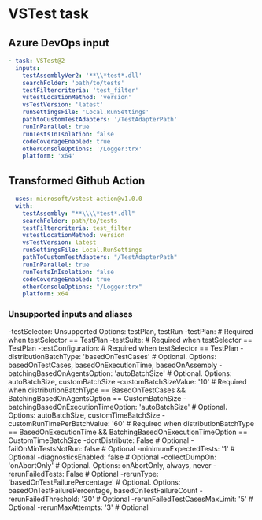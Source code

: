 # VSTest task

## Azure DevOps input

```yaml
- task: VSTest@2
  inputs:
    testAssemblyVer2: '**\\*test*.dll'
    searchFolder: 'path/to/tests'
    testFiltercriteria: 'test_filter'
    vstestLocationMethod: 'version'
    vsTestVersion: 'latest'
    runSettingsFile: 'Local.RunSettings'
    pathtoCustomTestAdapters: '/TestAdapterPath'
    runInParallel: true
    runTestsInIsolation: false
    codeCoverageEnabled: true
    otherConsoleOptions: '/Logger:trx'
    platform: 'x64'
```

## Transformed Github Action

```yaml
  uses: microsoft/vstest-action@v1.0.0
  with:
    testAssembly: "**\\\\*test*.dll"
    searchFolder: path/to/tests
    testFiltercriteria: test_filter
    vstestLocationMethod: version
    vsTestVersion: latest
    runSettingsFile: Local.RunSettings
    pathToCustomTestAdapters: "/TestAdapterPath"
    runInParallel: true
    runTestsInIsolation: false
    codeCoverageEnabled: true
    otherConsoleOptions: "/Logger:trx"
    platform: x64
```

### Unsupported inputs and aliases

-testSelector:  Unsupported Options: testPlan, testRun
-testPlan: # Required when testSelector == TestPlan
-testSuite: # Required when testSelector == TestPlan
-testConfiguration: # Required when testSelector == TestPlan
-distributionBatchType: 'basedOnTestCases' # Optional. Options: basedOnTestCases, basedOnExecutionTime, basedOnAssembly
-batchingBasedOnAgentsOption: 'autoBatchSize' # Optional. Options: autoBatchSize, customBatchSize
-customBatchSizeValue: '10' # Required when distributionBatchType == BasedOnTestCases && BatchingBasedOnAgentsOption == CustomBatchSize
-batchingBasedOnExecutionTimeOption: 'autoBatchSize' # Optional. Options: autoBatchSize, customTimeBatchSize
-customRunTimePerBatchValue: '60' # Required when distributionBatchType == BasedOnExecutionTime && BatchingBasedOnExecutionTimeOption == CustomTimeBatchSize
-dontDistribute: False # Optional
-failOnMinTestsNotRun: false # Optional
-minimumExpectedTests: '1' # Optional
-diagnosticsEnabled: false # Optional
-collectDumpOn: 'onAbortOnly' # Optional. Options: onAbortOnly, always, never
-rerunFailedTests: False # Optional
-rerunType: 'basedOnTestFailurePercentage' # Optional. Options: basedOnTestFailurePercentage, basedOnTestFailureCount
-rerunFailedThreshold: '30' # Optional
-rerunFailedTestCasesMaxLimit: '5' # Optional
-rerunMaxAttempts: '3' # Optional